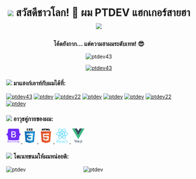 <h1 align="center">
  <img src="https://media.giphy.com/media/qgQUggAC3Pfv687qPC/giphy.gif" width="40" /> 
  สวัสดีชาวโลก! 👋 ผม PTDEV แฮกเกอร์สายฮา 
  <img src="https://media.giphy.com/media/qgQUggAC3Pfv687qPC/giphy.gif" width="40" />
</h1>
<h3 align="center">
  โค้ดยังกาก... แต่ความฮาผมระดับเทพ! 😎
</h3>

<p align="center">
  <img src="https://komarev.com/ghpvc/?username=ptdev43&label=Profile%20views&color=0e75b6&style=flat" alt="ptdev43" />
</p>

<p align="center">
  <a href="https://github.com/ryo-ma/github-profile-trophy"><img src="https://github-profile-trophy.vercel.app/?username=ptdev43" alt="ptdev43" /></a>
</p>

<h3 align="left">
  <img src="https://media.giphy.com/media/SWoPKl3EZt8g8/giphy.gif" width="30" />
  มาแฮงก์เอาท์กับผมได้ที่:
</h3>

<p align="left">
<a href="https://codepen.io/ptdev43" target="blank"><img align="center" src="https://raw.githubusercontent.com/rahuldkjain/github-profile-readme-generator/master/src/images/icons/Social/codepen.svg" alt="ptdev43" height="30" width="40" / ></a>
<a href="https://dev.to/ptdev" target="blank"><img align="center" src="https://raw.githubusercontent.com/rahuldkjain/github-profile-readme-generator/master/src/images/icons/Social/devto.svg" alt="ptdev" height="30" width="40" /></a>
<a href="https://twitter.com/ptdev22" target="blank"><img align="center" src=" https://raw.githubusercontent.com/rahuldkjain/github-profile-readme-generator/master/src/images/icons/Social/twitter.svg" alt="ptdev22" height="30" width="40" /></a>
<a href="https://linkedin.com/in/ptdev" target="blank"><img align="center" src="https://raw.githubusercontent.com/rahuldkjain/github-profile-readme-generator/master/src/images/icons/Social/linked-in-alt.svg" alt="ptdev" height="30" width="40" /></a>
<a href="https://codesandbox.io/ptdev" target="blank"><img align="center" src="https://raw.githubusercontent.com/rahuldkjain/github-profile-readme-generator/master/src/images/icons/Social/codesandbox.svg" alt="ptdev" height="30" width="40" /></a>
<a href="https://fb.com/ptdev" target="blank"><img align="center" src=" https://raw.githubusercontent.com/rahuldkjain/github-profile-readme-generator/master/src/images/icons/Social/facebook.svg" alt="ptdev" height="30" width="40" /></a>
<a href="https://instagram.com/ptdev22" target="blank"><img align="center" src="https://raw.githubusercontent.com/rahuldkjain/github-profile-readme-generator/master/src/images/icons/Social/instagram.svg" alt="ptdev22" height="30" width="40" /></a>
<a href="https://www.youtube.com/c/ptdev" target="blank"><img align="center" src="https://raw.githubusercontent.com/rahuldkjain/github-profile-readme-generator/master/src/images/icons/Social/youtube.svg" alt="ptdev" height="30" width="40" /></a>
</p>

<h3 align="left">
  <img src="https://media.giphy.com/media/YnkMcHgNIMW4Yfmjxr/giphy.gif" width="30" />
  อาวุธคู่กายของผม:
</h3>
<p align="left">
  <a href="https://getbootstrap.com" target="_blank" rel="noreferrer"> <img src="https://raw.githubusercontent.com/devicons/devicon/master/icons/bootstrap/bootstrap-plain-wordmark.svg" alt="bootstrap" width="40" height="40"/> </a>
  <a href="https://www.w3schools.com/css/" target="_blank" rel="noreferrer"> <img src="https://raw.githubusercontent.com/devicons/devicon/master/icons/css3/css3-original-wordmark.svg" alt="css3" width="40" height="40"/> </a> 
  <a href="https://www.w3org/html/" target="_blank" rel="noreferrer"> <img src="https://raw.githubusercontent.com/devicons/devicon/master/icons/html5/html5-original-wordmark.svg" alt="html5" width="40" height="40"/> </a> 
  <a href="https://reactjs.org/" target="_blank" rel="noreferrer"> <img src="https://raw.githubusercontent.com/devicons/devicon/master/icons/react/react-original-wordmark.svg" alt="react" width="40" height="40"/> </a> 
  <a href="https://vuejs.org/" target="_blank" rel="noreferrer"> <img src="https://raw.githubusercontent.com/devicons/devicon/master/icons/vuejs/vuejs-original-wordmark.svg" alt="vuejs" width="40" height="40"/> </a>
</p>

<h3 align="left">
  <img src="https://media.giphy.com/media/3o7TKSjRrfIPjeN240/giphy.gif" width="30" />
  โดเนทขนมให้ผมหน่อยดิ:
</h3>
<p>
  <a href="https://www.buymeacoffee.com/ptdev"> <img align="left" src="https://cdn.buymeacoffee.com/buttons/v2/default-yellow.png" height="50" width="210" alt="ptdev" /></a>
  <a href="https://ko-fi.com/ptdev"> <img align="left" src="https://cdn.ko-fi.com/cdn/kofi3.png?v=3" height="50" width="210" alt="ptdev" /></a>
</p>

